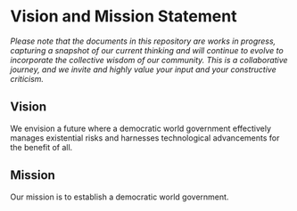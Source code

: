 # Vision and Mission Statement

*Please note that the documents in this repository are works in progress, capturing a snapshot of our current thinking and will continue to evolve to incorporate the collective wisdom of our community. This is a collaborative journey, and we invite and highly value your input and your constructive criticism.*

## Vision
We envision a future where a democratic world government effectively manages existential risks and harnesses technological advancements for the benefit of all.

## Mission
Our mission is to establish a democratic world government.
